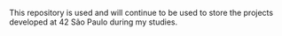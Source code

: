 This repository is used and will continue to be used to store the projects developed at 42 São Paulo during my studies.
